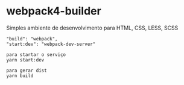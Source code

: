 # webpack4-builder
Simples ambiente de desenvolvimento para HTML, CSS, LESS, SCSS

    "build": "webpack",
    "start:dev": "webpack-dev-server"
    
    para startar o serviço
    yarn start:dev
    
    para gerar dist
    yarn build
